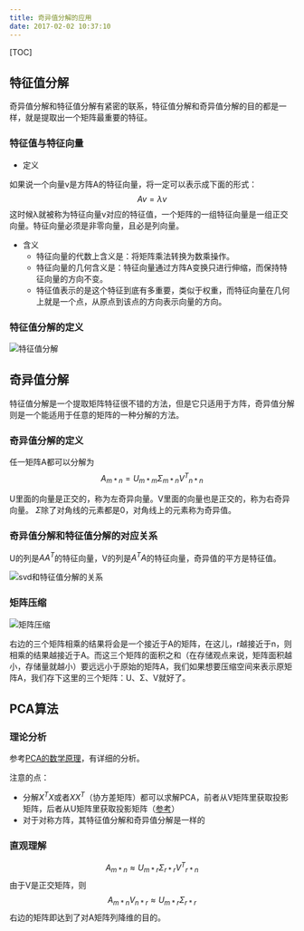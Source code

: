 ```yaml
---
title: 奇异值分解的应用
date: 2017-02-02 10:37:10
---
```

[TOC]

## 特征值分解
奇异值分解和特征值分解有紧密的联系，特征值分解和奇异值分解的目的都是一样，就是提取出一个矩阵最重要的特征。

### 特征值与特征向量

- 定义

如果说一个向量v是方阵A的特征向量，将一定可以表示成下面的形式：
$$
Av = \lambda v
$$
这时候λ就被称为特征向量v对应的特征值，一个矩阵的一组特征向量是一组正交向量。特征向量必须是非零向量，且必是列向量。

- 含义
     - 特征向量的代数上含义是：将矩阵乘法转换为数乘操作。
     - 特征向量的几何含义是：特征向量通过方阵A变换只进行伸缩，而保持特征向量的方向不变。
     - 特征值表示的是这个特征到底有多重要，类似于权重，而特征向量在几何上就是一个点，从原点到该点的方向表示向量的方向。

### 特征值分解的定义

![特征值分解](http://oa5sa0jqw.bkt.clouddn.com/c2e4911a29158770ea870f6e98eb2304.png)

## 奇异值分解
特征值分解是一个提取矩阵特征很不错的方法，但是它只适用于方阵，奇异值分解则是一个能适用于任意的矩阵的一种分解的方法。

### 奇异值分解的定义

任一矩阵A都可以分解为
$$A_{m*n}=U_{m*m}\Sigma_{m*n}{V^T}_{n*n}$$

U里面的向量是正交的，称为左奇异向量。V里面的向量也是正交的，称为右奇异向量。
$\Sigma$除了对角线的元素都是0，对角线上的元素称为奇异值。

### 奇异值分解和特征值分解的对应关系
U的列是$AA^T$的特征向量，V的列是$A^TA$的特征向量，奇异值的平方是特征值。

![svd和特征值分解的关系](http://oa5sa0jqw.bkt.clouddn.com/05b644b2ba9a4715518b9a07ce2ad9c0.png)

### 矩阵压缩
![矩阵压缩](http://oa5sa0jqw.bkt.clouddn.com/eb41401bef80f57aebd6049dd1a6a619.png)

右边的三个矩阵相乘的结果将会是一个接近于A的矩阵，在这儿，r越接近于n，则相乘的结果越接近于A。而这三个矩阵的面积之和（在存储观点来说，矩阵面积越小，存储量就越小）要远远小于原始的矩阵A，我们如果想要压缩空间来表示原矩阵A，我们存下这里的三个矩阵：U、Σ、V就好了。

## PCA算法

### 理论分析
参考[PCA的数学原理](http://blog.codinglabs.org/articles/pca-tutorial.html)，有详细的分析。

注意的点：
- 分解$X^TX$或者$XX^T$（协方差矩阵）都可以求解PCA，前者从V矩阵里获取投影矩阵，后者从U矩阵里获取投影矩阵（[参考](https://www.zhihu.com/question/39234760)）
- 对于对称方阵，其特征值分解和奇异值分解是一样的

### 直观理解
$$
A_{m*n} \approx U_{m*r}\Sigma_{r*r}{V^T}_{r*n}
$$
由于V是正交矩阵，则
$$
A_{m*n} V_{n*r} \approx U_{m*r}\Sigma_{r*r}
$$
右边的矩阵即达到了对A矩阵列降维的目的。
